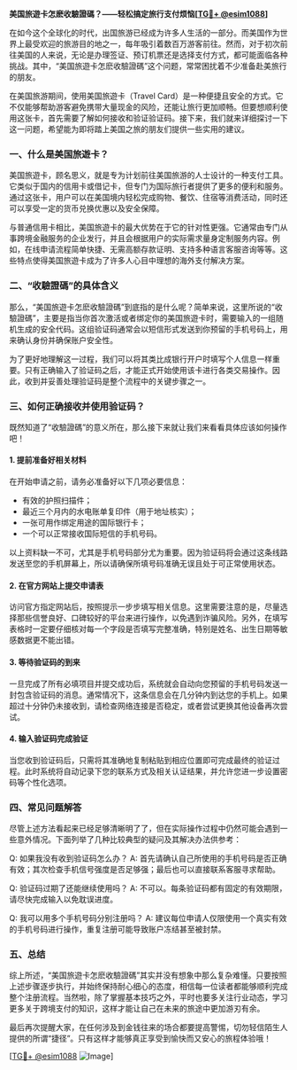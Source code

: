 **美国旅遊卡怎麽收驗證碼？——轻松搞定旅行支付烦恼[[TG💪+ @esim1088](https://t.me/s/esim1088)]**

在如今这个全球化的时代，出国旅游已经成为许多人生活的一部分。而美国作为世界上最受欢迎的旅游目的地之一，每年吸引着数百万游客前往。然而，对于初次前往美国的人来说，无论是办理签证、预订机票还是选择支付方式，都可能面临各种挑战。其中，“美国旅遊卡怎麽收驗證碼”这个问题，常常困扰着不少准备赴美旅行的朋友。

在美国旅游期间，使用美国旅遊卡（Travel Card）是一种便捷且安全的方式。它不仅能够帮助游客避免携带大量现金的风险，还能让旅行更加顺畅。但要想顺利使用这张卡，首先需要了解如何接收和验证验证码。接下来，我们就来详细探讨一下这一问题，希望能为即将踏上美国之旅的朋友们提供一些实用的建议。

### 一、什么是美国旅遊卡？

美国旅遊卡，顾名思义，就是专为计划前往美国旅游的人士设计的一种支付工具。它类似于国内的信用卡或借记卡，但专门为国际旅行者提供了更多的便利和服务。通过这张卡，用户可以在美国境内轻松完成购物、餐饮、住宿等消费活动，同时还可以享受一定的货币兑换优惠以及安全保障。

与普通信用卡相比，美国旅遊卡的最大优势在于它的针对性更强。它通常由专门从事跨境金融服务的企业发行，并且会根据用户的实际需求量身定制服务内容。例如，在线申请流程简单快捷、无需高额存款证明、支持多种语言客服咨询等等。这些特点使得美国旅遊卡成为了许多人心目中理想的海外支付解决方案。

### 二、“收驗證碼”的具体含义

那么，“美国旅遊卡怎麽收驗證碼”到底指的是什么呢？简单来说，这里所说的“收驗證碼”，主要是指当你首次激活或者绑定你的美国旅遊卡时，需要输入的一组随机生成的安全代码。这组验证码通常会以短信形式发送到你预留的手机号码上，用来确认身份并确保账户安全性。

为了更好地理解这一过程，我们可以将其类比成银行开户时填写个人信息一样重要。只有正确输入了验证码之后，才能正式开始使用该卡进行各类交易操作。因此，收到并妥善处理验证码是整个流程中的关键步骤之一。

### 三、如何正确接收并使用验证码？

既然知道了“收驗證碼”的意义所在，那么接下来就让我们来看看具体应该如何操作吧！

#### 1. 提前准备好相关材料
在开始申请之前，请务必准备好以下几项必要信息：
- 有效的护照扫描件；
- 最近三个月内的水电账单复印件（用于地址核实）；
- 一张可用作绑定用途的国际银行卡；
- 一个可以正常接收国际短信的手机号码。

以上资料缺一不可，尤其是手机号码部分尤为重要。因为验证码将会通过这条线路发送至您的手机屏幕上，所以请确保所填号码准确无误且处于可正常使用状态。

#### 2. 在官方网站上提交申请表
访问官方指定网站后，按照提示一步步填写相关信息。这里需要注意的是，尽量选择那些信誉良好、口碑较好的平台来进行操作，以免遇到诈骗风险。另外，在填写表格时一定要仔细核对每一个字段是否填写完整准确，特别是姓名、出生日期等敏感数据更不能出错。

#### 3. 等待验证码的到来
一旦完成了所有必填项目并提交成功后，系统就会自动向您预留的手机号码发送一封包含验证码的消息。通常情况下，这条信息会在几分钟内到达您的手机上。如果超过十分钟仍未接收到，请检查网络连接是否稳定，或者尝试更换其他设备再次尝试。

#### 4. 输入验证码完成验证
当您收到验证码后，只需将其准确地复制粘贴到相应位置即可完成最终的验证过程。此时系统将自动记录下您的联系方式及相关认证结果，并允许您进一步设置密码等个性化选项。

### 四、常见问题解答

尽管上述方法看起来已经足够清晰明了了，但在实际操作过程中仍然可能会遇到一些意外情况。下面列举了几种比较典型的疑问及其解决办法供参考：

Q: 如果我没有收到验证码怎么办？
A: 首先请确认自己所使用的手机号码是否正确有效；其次检查手机信号强度是否足够强；最后也可以直接联系客服寻求帮助。

Q: 验证码过期了还能继续使用吗？
A: 不可以。每条验证码都有固定的有效期限，请尽快完成输入以免耽误进度。

Q: 我可以用多个手机号码分别注册吗？
A: 建议每位申请人仅限使用一个真实有效的手机号码进行操作，重复注册可能导致账户冻结甚至被封禁。

### 五、总结

综上所述，“美国旅遊卡怎麽收驗證碼”其实并没有想象中那么复杂难懂。只要按照上述步骤逐步执行，并始终保持耐心细心的态度，相信每一位读者都能够顺利完成整个注册流程。当然啦，除了掌握基本技巧之外，平时也要多关注行业动态，学习更多关于跨境支付的知识，这样才能让自己在未来的旅途中更加游刃有余。

最后再次提醒大家，在任何涉及到金钱往来的场合都要提高警惕，切勿轻信陌生人提供的所谓“捷径”。只有这样才能够真正享受到愉快而又安心的旅程体验哦！

[[TG💪+ @esim1088](https://t.me/s/esim1088) ![Image](https://i.postimg.cc/4NQfJmqS/Snipaste-2025-05-13-00-14-12.png)]